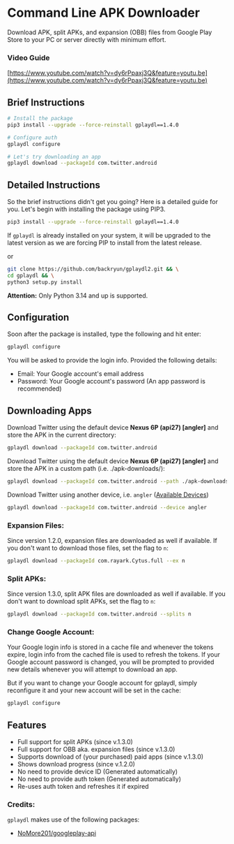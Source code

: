 # Command Line APK Downloader
Download APK, split APKs, and expansion (OBB) files from Google Play Store to your PC or server directly with minimum effort.

### Video Guide
[https://www.youtube.com/watch?v=dy6rPpaxj3Q&feature=youtu.be](https://www.youtube.com/watch?v=dy6rPpaxj3Q&feature=youtu.be)

## Brief Instructions
```bash
# Install the package
pip3 install --upgrade --force-reinstall gplaydl==1.4.0

# Configure auth
gplaydl configure

# Let's try downloading an app
gplaydl download --packageId com.twitter.android
```

## Detailed Instructions
So the brief instructions didn't get you going? Here is a detailed guide for you. Let's begin with installing the package using PIP3.

```bash
pip3 install --upgrade --force-reinstall gplaydl==1.4.0
```

If `gplaydl` is already installed on your system, it will be upgraded to the latest version as we are forcing PIP to install from the latest release.

or

```bash
git clone https://github.com/backryun/gplaydl2.git && \
cd gplaydl && \
python3 setup.py install
```
**Attention:** Only Python 3.14 and up is supported.

## Configuration
Soon after the package is installed, type the following and hit enter:

```bash
gplaydl configure
```

You will be asked to provide the login info. Provided the following details:

* Email: Your Google account's email address
* Password: Your Google account's password (An app password is recommended)

## Downloading Apps
Download Twitter using the default device **Nexus 6P (api27) [angler]** and store the APK in the current directory:

```bash
gplaydl download --packageId com.twitter.android
```

Download Twitter using the default device **Nexus 6P (api27) [angler]** and store the APK in a custom path (i.e. ./apk-downloads/):

```bash
gplaydl download --packageId com.twitter.android --path ./apk-downloads/
```

Download Twitter using another device, i.e. `angler` ([Available Devices](https://github.com/backryun/googleplay-api2/blob/master/gpapi/device.properties))

```bash
gplaydl download --packageId com.twitter.android --device angler
```

### Expansion Files:
Since version 1.2.0, expansion files are downloaded as well if available. If you don't want to download those files, set the flag to `n`:

```bash
gplaydl download --packageId com.rayark.Cytus.full --ex n
```

### Split APKs:
Since version 1.3.0, split APK files are downloaded as well if available. If you don't want to download split APKs, set the flag to `n`:

```bash
gplaydl download --packageId com.twitter.android --splits n
```

### Change Google Account:
Your Google login info is stored in a cache file and whenever the tokens expire, login info from the cached file is used to refresh the tokens. If your Google account password is changed, you will be prompted to provided new details whenever you will attempt to download an app.

But if you want to change your Google account for gplaydl, simply reconfigure it and your new account will be set in the cache:

```bash
gplaydl configure
```

## Features
* Full support for split APKs (since v.1.3.0)
* Full support for OBB aka. expansion files (since v.1.3.0)
* Supports download of (your purchased) paid apps (since v.1.3.0)
* Shows download progress (since v.1.2.0)
* No need to provide device ID (Generated automatically)
* No need to provide auth token (Generated automatically)
* Re-uses auth token and refreshes it if expired

### Credits:
`gplaydl` makes use of the following packages:

* [NoMore201/googleplay-api](https://github.com/NoMore201/googleplay-api)
